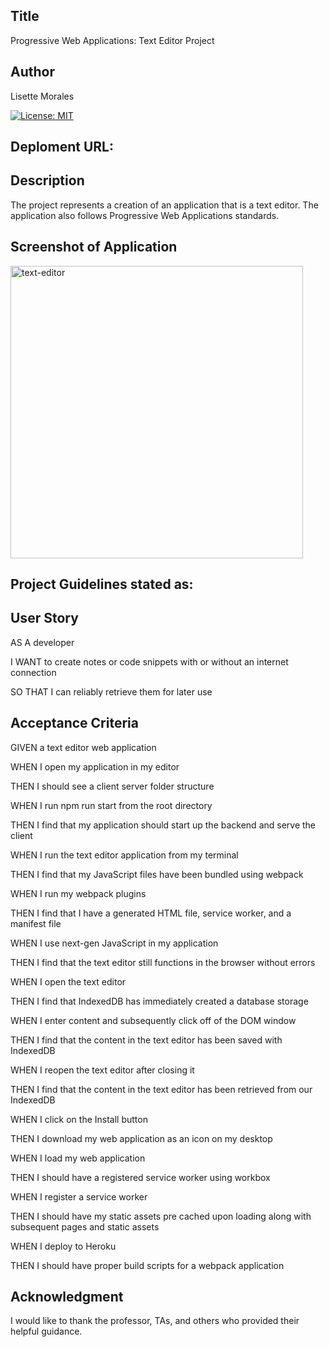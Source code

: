 ## Title
Progressive Web Applications: Text Editor Project

## Author
Lisette Morales 

[![License: MIT](https://img.shields.io/badge/License-MIT-yellow.svg)](https://opensource.org/licenses/MIT)

## Deploment URL:


## Description

The project represents a creation of an application that is a text editor. The application also follows Progressive Web Applications standards.

## Screenshot of Application
<img width="468" alt="text-editor" src="https://user-images.githubusercontent.com/113862182/219975775-24ab2946-5cd2-43af-99fe-1572d628d0fe.png">

## Project Guidelines stated as:

## User Story

AS A developer

I WANT to create notes or code snippets with or without an internet connection

SO THAT I can reliably retrieve them for later use

## Acceptance Criteria

GIVEN a text editor web application

WHEN I open my application in my editor

THEN I should see a client server folder structure

WHEN I run npm run start from the root directory

THEN I find that my application should start up the backend and serve the client

WHEN I run the text editor application from my terminal

THEN I find that my JavaScript files have been bundled using webpack

WHEN I run my webpack plugins

THEN I find that I have a generated HTML file, service worker, and a manifest file

WHEN I use next-gen JavaScript in my application

THEN I find that the text editor still functions in the browser without errors

WHEN I open the text editor

THEN I find that IndexedDB has immediately created a database storage

WHEN I enter content and subsequently click off of the DOM window

THEN I find that the content in the text editor has been saved with IndexedDB

WHEN I reopen the text editor after closing it

THEN I find that the content in the text editor has been retrieved from our IndexedDB

WHEN I click on the Install button

THEN I download my web application as an icon on my desktop

WHEN I load my web application

THEN I should have a registered service worker using workbox

WHEN I register a service worker

THEN I should have my static assets pre cached upon loading along with subsequent pages and static assets

WHEN I deploy to Heroku

THEN I should have proper build scripts for a webpack application

## Acknowledgment
I would like to thank the professor, TAs, and others who provided their helpful guidance.


